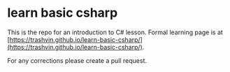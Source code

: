 # __learn basic csharp__

This is the repo for an introduction to C# lesson. Formal learning page is at [https://trashvin.github.io/learn-basic-csharp/](https://trashvin.github.io/learn-basic-csharp/).

For any corrections please create a pull request.